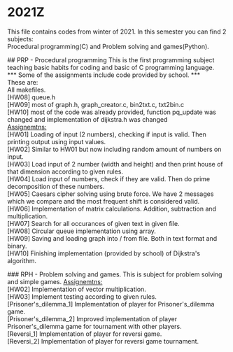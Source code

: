 # 2021Z
<p>
This file contains codes from winter of 2021. 
In this semester you can find 2 subjects: <br>
Procedural programming(C) and Problem solving and games(Python).
</p>

<p>
## PRP - Procedural programming
This is the first programming subject teaching basic habits for coding and basic of C programming language. <br>
*** Some of the assignments include code provided by school. *** <br>
These are: <br>
All makefiles. <br>
[HW08] queue.h <br>
[HW09] most of graph.h, graph_creator.c, bin2txt.c, txt2bin.c <br>
[HW10] most of the code was already provided, function pq_update was changed and implementation of dijkstra.h was changed <br>
<u>
Assignemtns: <br>
</u>
[HW01] Loading of input (2 numbers), checking if input is valid. Then printing output using input values. <br>
[HW02] Similar to HW01 but now including random amount of numbers on input. <br>
[HW03] Load input of 2 number (width and height) and then print house of that dimension according to given rules. <br>
[HW04] Load input of numbers, check if they are valid. Then do prime decomposition of these numbers. <br>
[HW05] Caesars cipher solving using brute force. We have 2 messages which we compare and the most frequent shift is considered valid. <br>
[HW06] Implementation of matrix calculations. Addition, subtraction and multiplication. <br>
[HW07] Search for all occurances of given text in given file. <br>
[HW08] Circular queue implementation using array. <br>
[HW09] Saving and loading graph into / from file. Both in text format and binary. <br>
[HW10] Finishing implementation (provided by school) of Dijkstra's algorithm. <br>
</p>

<p>
### RPH - Problem solving and games.
This is subject for problem solving and simple games. 
<u>
Assignemtns: <br>
</u>
[HW02] Implementation of vector multiplication. <br>
[HW03] Implement testing according to given rules. <br>
[Prisoner's_dilemma_1] Implementation of player for Prisoner's_dilemma game. <br>
[Prisoner's_dilemma_2] Improved implementation of player Prisoner's_dilemma game for tournament with other players. <br>
[Reversi_1] Implementation of player for reversi game. <br>
[Reversi_2] Implementation of player for reversi game tournament. <br>
</p>